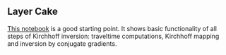 ## Layer Cake

[This notebook](https://github.com/cako/KirchMig.jl/notebooks/LayerCake.ipynb) is a good starting point. It shows basic functionality of all steps of Kirchhoff inversion: traveltime computations, Kirchhoff mapping and inversion by conjugate gradients.
